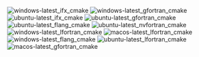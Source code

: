  ![windows-latest_ifx_cmake](https://img.shields.io/badge/windows--latest_ifx_cmake-failing-red) ![windows-latest_gfortran_cmake](https://img.shields.io/badge/windows--latest_gfortran_cmake-passing-brightgreen) ![ubuntu-latest_ifx_cmake](https://img.shields.io/badge/ubuntu--latest_ifx_cmake-passing-brightgreen) ![ubuntu-latest_gfortran_cmake](https://img.shields.io/badge/ubuntu--latest_gfortran_cmake-passing-brightgreen) ![ubuntu-latest_flang_cmake](https://img.shields.io/badge/ubuntu--latest_flang_cmake-passing-brightgreen) ![ubuntu-latest_nvfortran_cmake](https://img.shields.io/badge/ubuntu--latest_nvfortran_cmake-passing-brightgreen) ![windows-latest_lfortran_cmake](https://img.shields.io/badge/windows--latest_lfortran_cmake-failing-red) ![macos-latest_lfortran_cmake](https://img.shields.io/badge/macos--latest_lfortran_cmake-failing-red) ![windows-latest_flang_cmake](https://img.shields.io/badge/windows--latest_flang_cmake-passing-brightgreen) ![ubuntu-latest_lfortran_cmake](https://img.shields.io/badge/ubuntu--latest_lfortran_cmake-failing-red) ![macos-latest_gfortran_cmake](https://img.shields.io/badge/macos--latest_gfortran_cmake-passing-brightgreen)
